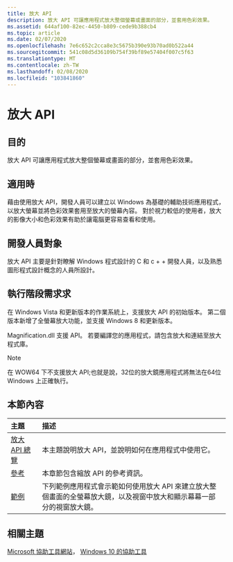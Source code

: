 ```yaml
---
title: 放大 API
description: 放大 API 可讓應用程式放大整個螢幕或畫面的部分，並套用色彩效果。
ms.assetid: 644af100-82ec-4450-b809-cede9b388cb4
ms.topic: article
ms.date: 02/07/2020
ms.openlocfilehash: 7e6c652c2cca8e3c5675b390e93b70ad0b522a44
ms.sourcegitcommit: 541c08d5d36109b754f39bf89e57404f007c5f63
ms.translationtype: MT
ms.contentlocale: zh-TW
ms.lasthandoff: 02/08/2020
ms.locfileid: "103841860"
---
```

# <a name="magnification-api"></a>放大 API

## <a name="purpose"></a>目的

放大 API 可讓應用程式放大整個螢幕或畫面的部分，並套用色彩效果。

## <a name="where-applicable"></a>適用時

藉由使用放大 API，開發人員可以建立以 Windows 為基礎的輔助技術應用程式，以放大螢幕並將色彩效果套用至放大的螢幕內容。 對於視力較低的使用者，放大的影像大小和色彩效果有助於讓電腦更容易查看和使用。

## <a name="developer-audience"></a>開發人員對象

放大 API 主要是針對瞭解 Windows 程式設計的 C 和 c + + 開發人員，以及熟悉圖形程式設計概念的人員所設計。

## <a name="run-time-requirements"></a>執行階段需求求

在 Windows Vista 和更新版本的作業系統上，支援放大 API 的初始版本。 第二個版本新增了全螢幕放大功能，並支援 Windows 8 和更新版本。

Magnification.dll 支援 API。 若要編譯您的應用程式，請包含放大和連結至放大程式庫。

> [!Note]  
> 在 WOW64 下不支援放大 API;也就是說，32位的放大鏡應用程式將無法在64位 Windows 上正確執行。

## <a name="in-this-section"></a>本節內容

| 主題 | 描述 |
|:---|:---|
| [放大 API 總覽](magapi-intro.md)<br/> | 本主題說明放大 API，並說明如何在應用程式中使用它。<br/> |
| [參考](entry-magapi-ref.md)<br/>  | 本章節包含縮放 API 的參考資訊。<br/>|
| [範例](magapi-samples-entry.md)<br/> | 下列範例應用程式會示範如何使用放大 API 來建立放大整個畫面的全螢幕放大鏡，以及視窗中放大和顯示幕幕一部分的視窗放大鏡。<br/> |

## <a name="related-topics"></a>相關主題

[Microsoft 協助工具網站](https://www.microsoft.com/accessibility/)， [Windows 10 的協助工具](/windows/apps/accessibility)
